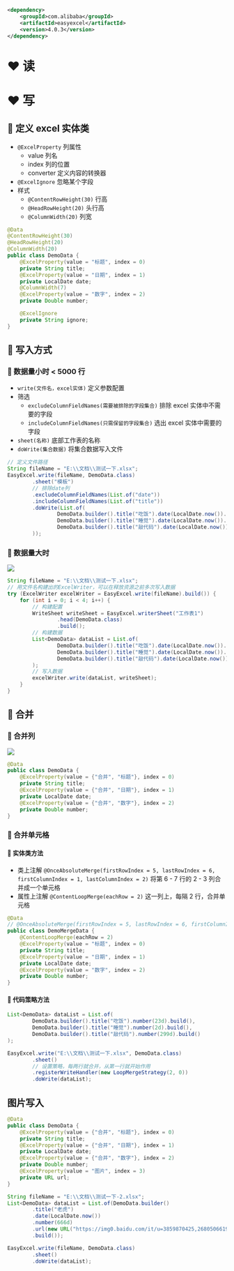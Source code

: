 
```xml
<dependency>
    <groupId>com.alibaba</groupId>
    <artifactId>easyexcel</artifactId>
    <version>4.0.3</version>
</dependency>
```

# ❤️ 读




# ❤️ 写
## 💛 定义 excel 实体类
- `@ExcelProperty` 列属性
	- value 列名
	- index 列的位置
	- converter 定义内容的转换器
- `@ExcelIgnore` 忽略某个字段
- 样式
	- `@ContentRowHeight(30)` 行高
	- `@HeadRowHeight(20)` 头行高
	- `@ColumnWidth(20)` 列宽

```java
@Data
@ContentRowHeight(30)  
@HeadRowHeight(20)  
@ColumnWidth(20)
public class DemoData {
	@ExcelProperty(value = "标题", index = 0)  
	private String title;  
	@ExcelProperty(value = "日期", index = 1)  
	private LocalDate date;  
	@ColumnWidth(7)
	@ExcelProperty(value = "数字", index = 2)  
	private Double number;

    @ExcelIgnore
    private String ignore;
}
```

## 💛  写入方式
### 💙 数据量小时 < 5000 行
- `write(文件名，excel实体)` 定义参数配置
- 筛选
	- `excludeColumnFieldNames(需要被排除的字段集合)` 排除 excel 实体中不需要的字段
	- `includeColumnFieldNames(只需保留的字段集合)` 选出 excel 实体中需要的字段
- `sheet(名称)` 底部工作表的名称
- `doWrite(集合数据)` 将集合数据写入文件

```java
// 定义文件路径
String fileName = "E:\\文档\\测试一下.xlsx";
EasyExcel.write(fileName, DemoData.class)
		.sheet("模板")
		// 排除date列
		.excludeColumnFieldNames(List.of("date"))
		.includeColumnFieldNames(List.of("title"))
		.doWrite(List.of(
				DemoData.builder().title("吃饭").date(LocalDate.now()).number(23d).build(),
				DemoData.builder().title("睡觉").date(LocalDate.now()).number(2d).build(),
				DemoData.builder().title("敲代码").date(LocalDate.now()).number(299d).build()
		));
```

### 💙 数据量大时
![](https://obsidian-1307744200.cos.ap-guangzhou.myqcloud.com/%E5%9B%BE%E7%89%87/20240926224840.png)
```java
String fileName = "E:\\文档\\测试一下.xlsx";
// 用文件名构建出的ExcelWriter，可以在释放资源之前多次写入数据
try (ExcelWriter excelWriter = EasyExcel.write(fileName).build()) {
	for (int i = 0; i < 4; i++) {
		// 构建配置
		WriteSheet writeSheet = EasyExcel.writerSheet("工作表1")
				.head(DemoData.class)
				.build();
		// 构建数据
		List<DemoData> dataList = List.of(
				DemoData.builder().title("吃饭").date(LocalDate.now()).number(23d).build(),
				DemoData.builder().title("睡觉").date(LocalDate.now()).number(2d).build(),
				DemoData.builder().title("敲代码").date(LocalDate.now()).number(299d).build()
		);
		// 写入数据
		excelWriter.write(dataList, writeSheet);
	}
}
```

## 💛 合并
### 💙 合并列
![](https://obsidian-1307744200.cos.ap-guangzhou.myqcloud.com/%E5%9B%BE%E7%89%87/20240926223348.png)
```java
@Data  
public class DemoData {  
    @ExcelProperty(value = {"合并", "标题"}, index = 0)  
    private String title;  
    @ExcelProperty(value = {"合并", "日期"}, index = 1)  
    private LocalDate date;  
    @ExcelProperty(value = {"合并", "数字"}, index = 2)  
    private Double number;  
}
```

### 💙 合并单元格
#### 💚 实体类方法
- 类上注解 `@OnceAbsoluteMerge(firstRowIndex = 5, lastRowIndex = 6, firstColumnIndex = 1, lastColumnIndex = 2)` 将第 6 - 7 行的 2 - 3 列合并成一个单元格
- 属性上注解 `@ContentLoopMerge(eachRow = 2)` 这一列上，每隔 2 行，合并单元格

```java
@Data  
// @OnceAbsoluteMerge(firstRowIndex = 5, lastRowIndex = 6, firstColumnIndex = 1, lastColumnIndex = 2)
public class DemoMergeData {
    @ContentLoopMerge(eachRow = 2)
    @ExcelProperty(value = "标题", index = 0)  
    private String title;  
    @ExcelProperty(value = "日期", index = 1)  
    private LocalDate date;  
    @ExcelProperty(value = "数字", index = 2)  
    private Double number;  
}
```

#### 💚 代码策略方法
```java
List<DemoData> dataList = List.of(
		DemoData.builder().title("吃饭").number(23d).build(),
		DemoData.builder().title("睡觉").number(2d).build(),
		DemoData.builder().title("敲代码").number(299d).build()
);

EasyExcel.write("E:\\文档\\测试一下.xlsx", DemoData.class)
		.sheet()
		// 设置策略，每两行就合并，从第一行就开始作用
		.registerWriteHandler(new LoopMergeStrategy(2, 0))
		.doWrite(dataList);
```

## 图片写入
```java
@Data  
public class DemoData {  
    @ExcelProperty(value = {"合并", "标题"}, index = 0)  
    private String title;  
    @ExcelProperty(value = {"合并", "日期"}, index = 1)  
    private LocalDate date;  
    @ExcelProperty(value = {"合并", "数字"}, index = 2)  
    private Double number;  
    @ExcelProperty(value = "图片", index = 3)  
    private URL url;  
}
```

```java
String fileName = "E:\\文档\\测试一下-2.xlsx";
List<DemoData> dataList = List.of(DemoData.builder()
		.title("老虎")
		.date(LocalDate.now())
		.number(666d)
		.url(new URL("https://img0.baidu.com/it/u=3859870425,2680506619&fm=253&fmt=auto&app=120&f=JPEG?w=500&h=750"))
		.build());

EasyExcel.write(fileName, DemoData.class)
		.sheet()
		.doWrite(dataList);
```




